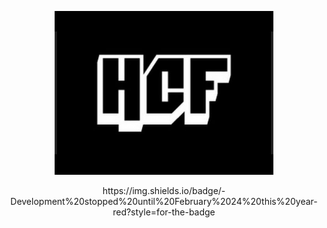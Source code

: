 <p align="center">
  <img src="resources/images/icon.png" /><br />
  <p></p>
</p>

<p align="center">
https://img.shields.io/badge/-Development%20stopped%20until%20February%2024%20this%20year-red?style=for-the-badge
</p>
